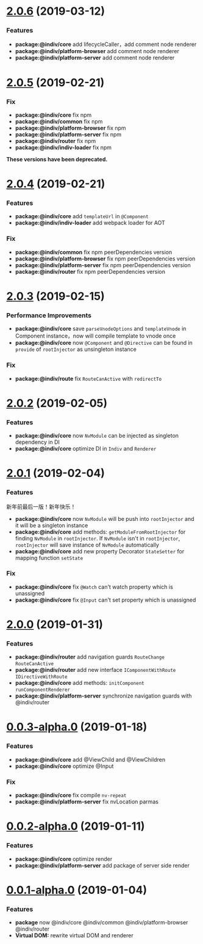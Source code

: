 <a name="2.0.6"></a>
# [2.0.6](https://github.com/DimaLiLongJi/InDiv/releases/tag/2.0.6) (2019-03-12)


### Features

* **package:@indiv/core** add lifecycleCaller，add comment node renderer
* **package:@indiv/platform-browser** add comment node renderer
* **package:@indiv/platform-server** add comment node renderer



<a name="2.0.5"></a>
# [2.0.5](https://github.com/DimaLiLongJi/InDiv/releases/tag/2.0.5) (2019-02-21)


### Fix

* **package:@indiv/core** fix npm
* **package:@indiv/common** fix npm
* **package:@indiv/platform-browser** fix npm
* **package:@indiv/platform-server** fix npm
* **package:@indiv/router** fix npm
* **package:@indiv/indiv-loader** fix npm



**These versions have been deprecated.**

<a name="2.0.4"></a>
# [2.0.4](https://github.com/DimaLiLongJi/InDiv/releases/tag/2.0.4) (2019-02-21)


### Features

* **package:@indiv/core** add `templateUrl` in `@Component`
* **package:@indiv/indiv-loader** add webpack loader for AOT

### Fix

* **package:@indiv/common** fix npm peerDependencies version
* **package:@indiv/platform-browser** fix npm peerDependencies version
* **package:@indiv/platform-server** fix npm peerDependencies version
* **package:@indiv/router** fix npm peerDependencies version



<a name="2.0.3"></a>
# [2.0.3](https://github.com/DimaLiLongJi/InDiv/releases/tag/2.0.3) (2019-02-15)


### Performance Improvements

* **package:@indiv/core** save `parseVnodeOptions` and `templateVnode` in Component instance，now will compile template to vnode once
* **package:@indiv/core** now `@Component` and `@Directive` can be found in `provide` of `rootInjector` as unsingleton instance

### Fix

* **package:@indiv/route** fix `RouteCanActive` with `redirectTo`



<a name="2.0.2"></a>
# [2.0.2](https://github.com/DimaLiLongJi/InDiv/releases/tag/2.0.2) (2019-02-05)


### Features

* **package:@indiv/core** now `NvModule` can be injected as singleton dependency in DI
* **package:@indiv/core** optimize DI in `Indiv` and `Renderer`



<a name="2.0.1"></a>
# [2.0.1](https://github.com/DimaLiLongJi/InDiv/releases/tag/2.0.1) (2019-02-04)


### Features

新年前最后一版！新年快乐！

* **package:@indiv/core** now `NvModule` will be push into `rootInjector` and it will be a singleton instance
* **package:@indiv/core** add methods: `getModuleFromRootInjector` for finding `NvModule` in `rootInjector`. If `NvModule` isn't in `rootInjector`, `rootInjector` will save instance of `NvModule` automatically
* **package:@indiv/core** add new property Decorator `StateSetter` for mapping function `setState`

### Fix

* **package:@indiv/core** fix `@Watch` can't watch property which is unassigned
* **package:@indiv/core** fix `@Input` can't set property which is unassigned



<a name="2.0.0"></a>
# [2.0.0](https://github.com/DimaLiLongJi/InDiv/releases/tag/2.0.0) (2019-01-31)


### Features

* **package:@indiv/router** add navigation guards `RouteChange` `RouteCanActive`
* **package:@indiv/router** add new interface `IComponentWithRoute` `IDirectiveWithRoute`
* **package:@indiv/core** add methods: `initComponent` `runComponentRenderer`
* **package:@indiv/platform-server** synchronize navigation guards with @indiv/router



<a name="0.0.3-alpha.0"></a>
# [0.0.3-alpha.0](https://github.com/DimaLiLongJi/InDiv/releases/tag/v0.0.3-alpha.0) (2019-01-18)


### Features

* **package:@indiv/core** add @ViewChild and @ViewChildren
* **package:@indiv/core** optimize @Input

### Fix

* **package:@indiv/core** fix compile `nv-repeat`
* **package:@indiv/platform-server** fix nvLocation parmas



<a name="0.0.2-alpha.0"></a>
# [0.0.2-alpha.0](https://github.com/DimaLiLongJi/InDiv/releases/tag/v0.0.2-alpha.0) (2019-01-11)


### Features

* **package:@indiv/core** optimize render
* **package:@indiv/platform-server** add package of server side render



<a name="0.0.1-alpha.0"></a>
# [0.0.1-alpha.0](https://github.com/DimaLiLongJi/InDiv/releases/tag/v0.0.1-alpha.0) (2019-01-04)


### Features

* **package** now @indiv/core @indiv/common @indiv/platform-browser @indiv/router
* **Virtual DOM:** rewrite virtual DOM and renderer

